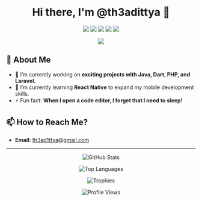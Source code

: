 <h1 align="center">Hi there, I'm @th3adittya 👋</h1>

<p align="center">
  <img src="https://img.shields.io/badge/Java-ED8B00?style=for-the-badge&logo=java&logoColor=white"/>
  <img src="https://img.shields.io/badge/Dart-0175C2?style=for-the-badge&logo=dart&logoColor=white"/>
  <img src="https://img.shields.io/badge/PHP-777BB4?style=for-the-badge&logo=php&logoColor=white"/>
  <img src="https://img.shields.io/badge/Laravel-FF2D20?style=for-the-badge&logo=laravel&logoColor=white"/>
  <img src="https://img.shields.io/badge/C++-00599C?style=for-the-badge&logo=c%2B%2B&logoColor=white"/>
</p>

<p align="center">
  <img src="https://readme-typing-svg.herokuapp.com?font=Roboto&color=36BCF7&size=25&center=true&vCenter=true&width=450&lines=Java+%7C+Dart+%7C+PHP+%7C+Laravel+%7C+C%2B%2B;Software+Developer;Always+learning+new+things!">
</p>

## 👀 About Me
- 🔭 I’m currently working on **exciting projects with Java, Dart, PHP, and Laravel.**
- 🌱 I’m currently learning **React Native** to expand my mobile development skills.
- ⚡ Fun fact: **When I open a code editor, I forget that I need to sleep!**

## 📫 How to Reach Me?
- **Email:** [th3ad1ttya@gmail.com](mailto:th3ad1ttya@gmail.com)

---

<p align="center">
  <img src="https://github-readme-stats.vercel.app/api?username=th3adittya&show_icons=true&theme=radical" alt="GitHub Stats"/>
</p>

<p align="center">
  <img src="https://github-readme-stats.vercel.app/api/top-langs/?username=th3adittya&layout=compact&theme=radical" alt="Top Languages"/>
</p>

<p align="center">
  <img src="https://github-profile-trophy.vercel.app/?username=th3adittya&theme=radical&no-frame=true&column=4" alt="Trophies"/>
</p>

<p align="center">
  <img src="https://komarev.com/ghpvc/?username=th3adittya&style=for-the-badge" alt="Profile Views"/>
</p>
